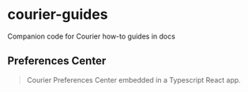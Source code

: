 # courier-guides
Companion code for Courier how-to guides in docs

## Preferences Center
>  Courier Preferences Center embedded in a Typescript React app.
